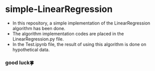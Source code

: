 # simple-LinearRegression
- In this repository, a simple implementation of the LinearRegression algorithm has been done.
- The algorithm implementation codes are placed in the LinearRegression.py file.
- In the Test.ipynb file, the result of using this algorithm is done on hypothetical data.
### good luck🍀
